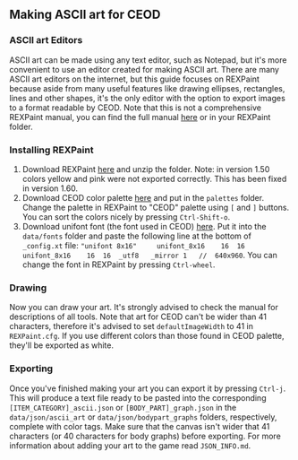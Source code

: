 ## Making ASCII art for CEOD
### ASCII art Editors
ASCII art can be made using any text editor, such as Notepad, but it's more convenient to use an editor created for making ASCII art. There are many ASCII art editors on the internet, but this guide focuses on REXPaint because aside from many useful features like drawing ellipses, rectangles, lines and other shapes, it's the only editor with the option to export images to a format readable by CEOD. Note that this is not a comprehensive REXPaint manual, you can find the full manual [here](https://github.com/Lucide/REXPaint-manual/blob/master/manual.md) or in your REXPaint folder.
### Installing REXPaint
1. Download REXPaint [here](https://www.gridsagegames.com/rexpaint/downloads.html) and unzip the folder. Note: in version 1.50 colors yellow and pink were not exported correctly. This has been fixed in version 1.60.
2. Download CEOD color palette [here](https://www.gridsagegames.com/rexpaint/resources.html#Palettes) and put in the `palettes` folder.  Change the palette in REXPaint  to "CEOD" palette using `[` and `]` buttons. You can sort the colors nicely by pressing `Ctrl-Shift-o`.
3. Download unifont font (the font used in CEOD) [here](https://www.gridsagegames.com/rexpaint/resources.html#Fonts). Put it into the `data/fonts` folder and paste the following line at the bottom of `_config.xt` file:
`"unifont 8x16"		unifont_8x16	16	16	unifont_8x16	16	16	_utf8	_mirror	1	//	640x960`.
You can change the font in REXPaint by pressing `Ctrl-wheel`.
### Drawing
Now you can draw your art. It's strongly advised to check the manual for descriptions of all tools. Note that art for CEOD can't be wider than 41 characters, therefore it's advised to set `defaultImageWidth` to 41 in `REXPaint.cfg`. If you use different colors than those found in CEOD palette, they'll be exported as white.
### Exporting
Once you've finished making your art you can export it by pressing `Ctrl-j`. This will produce a text file ready to be pasted into the corresponding `[ITEM_CATEGORY]_ascii.json` or `[BODY_PART]_graph.json` in the `data/json/ascii_art` or `data/json/bodypart_graphs` folders, respectively, complete with color tags. Make sure that the canvas isn't wider that 41 characters (or 40 characters for body graphs) before exporting. For more information about adding your art to the game read `JSON_INFO.md`.
